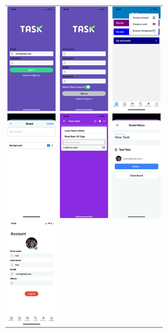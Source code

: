 <table>
  <tr>
    <td><img src="IMG-20250204-WA0004.jpg" width="225"></td>
    <td><img src="IMG-20250204-WA0005.jpg" width="225"></td>
    <td><img src="IMG-20250204-WA0006.jpg" width="225"></td>
  </tr>
  <tr>
    <td><img src="IMG-20250204-WA0002.jpg" width="225"></td>
    <td><img src="IMG-20250204-WA0009.jpg" width="225"></td>
    <td><img src="IMG-20250204-WA0008.jpg" width="225"></td>
  </tr>
  <tr>
    <td><img src="IMG-20250204-WA0007.jpg" width="225"></td>
  </tr>
</table>


